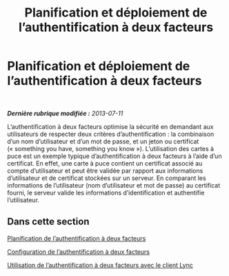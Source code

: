 ﻿---
title: Planification et déploiement de l’authentification à deux facteurs
TOCTitle: Planification et déploiement de l’authentification à deux facteurs
ms:assetid: 442a88df-ebc2-4335-9c59-0ce1adc1471e
ms:mtpsurl: https://technet.microsoft.com/fr-fr/library/Dn308563(v=OCS.15)
ms:contentKeyID: 56269586
ms.date: 05/20/2016
mtps_version: v=OCS.15
ms.translationtype: HT
---

# Planification et déploiement de l’authentification à deux facteurs

 

_**Dernière rubrique modifiée :** 2013-07-11_

L’authentification à deux facteurs optimise la sécurité en demandant aux utilisateurs de respecter deux critères d’authentification : la combinaison d’un nom d’utilisateur et d’un mot de passe, et un jeton ou certificat (« something you have, something you know »). L’utilisation des cartes à puce est un exemple typique d’authentification à deux facteurs à l’aide d’un certificat. En effet, une carte à puce contient un certificat associé au compte d’utilisateur et peut être validée par rapport aux informations d’utilisateur et de certificat stockées sur un serveur. En comparant les informations de l’utilisateur (nom d’utilisateur et mot de passe) au certificat fourni, le serveur valide les informations d’identification et authentifie l’utilisateur.

## Dans cette section

[Planification de l’authentification à deux facteurs](lync-server-2013-planning-for-two-factor-authentication.md)

[Configuration de l’authentification à deux facteurs](lync-server-2013-configuring-two-factor-authentication.md)

[Utilisation de l’authentification à deux facteurs avec le client Lync](lync-server-2013-using-two-factor-authentication-with-lync-client.md)

